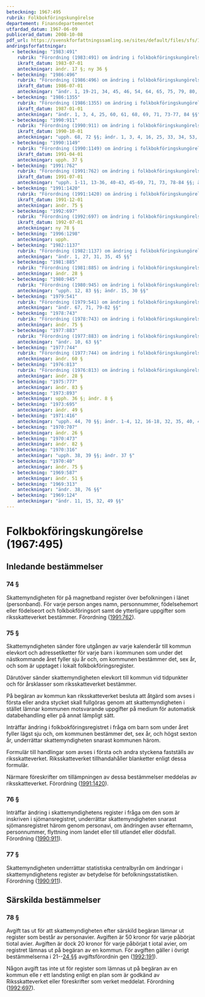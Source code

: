 ```yaml
---
beteckning: 1967:495
rubrik: Folkbokföringskungörelse
departement: Finansdepartementet
utfardad_datum: 1967-06-09
publicerad_datum: 2008-10-08
pdf_url: https://svenskforfattningssamling.se/sites/default/files/sfs/1967-06/SFS1967-495.pdf
andringsforfattningar:
  - beteckning: "1983:491"
    rubrik: "Förordning (1983:491) om ändring i folkbokföringskungörelsen (1967:495)"
    ikraft_datum: 1983-07-01
    anteckningar: ändr. 17 §; ny 36 §
  - beteckning: "1986:496"
    rubrik: "Förordning (1986:496) om ändring i folkbokföringskungörelsen (1967:495)"
    ikraft_datum: 1986-07-01
    anteckningar: "ändr. 1, 19-21, 34, 45, 46, 54, 64, 65, 75, 79, 80, 84 §§; ny 83 §"
  - beteckning: "1986:1355"
    rubrik: "Förordning (1986:1355) om ändring i folkbokföringskungörelsen (1967:495)"
    ikraft_datum: 1987-01-01
    anteckningar: "ändr. 1, 3, 4, 25, 60, 61, 68, 69, 71, 73-77, 84 §§"
  - beteckning: "1990:911"
    rubrik: "Förordning (1990:911) om ändring i folkbokföringskungörelsen (1967:495)"
    ikraft_datum: 1990-10-01
    anteckningar: "upph. 68, 72 §§; ändr. 1, 3, 4, 16, 25, 33, 34, 53, 54, 56, 58-61, 63-66, 69, 71, 73-77, 82-84 §§"
  - beteckning: "1990:1149"
    rubrik: "Förordning (1990:1149) om ändring i folkbokföringskungörelsen (1967:495)"
    ikraft_datum: 1991-04-01
    anteckningar: upph. 37 §
  - beteckning: "1991:762"
    rubrik: "Förordning (1991:762) om ändring i folkbokföringskungörelsen (1967:495)"
    ikraft_datum: 1991-07-01
    anteckningar: "upph. 1-11, 13-36, 40-43, 45-69, 71, 73, 78-84 §§; ändr. 74 §"
  - beteckning: "1991:1420"
    rubrik: "Förordning (1991:1420) om ändring i folkbokföringskungörelsen (1967:495)"
    ikraft_datum: 1991-12-01
    anteckningar: ändr. 75 §
  - beteckning: "1992:697"
    rubrik: "Förordning (1992:697) om ändring i folkbokföringskungörelsen (1967:495)"
    ikraft_datum: 1992-07-01
    anteckningar: ny 78 §
  - beteckning: "1996:1298"
    anteckningar: upph.
  - beteckning: "1982:1137"
    rubrik: "Förordning (1982:1137) om ändring i folkbokföringskungörelsen (1967:495)"
    anteckningar: "ändr. 1, 27, 31, 35, 45 §§"
  - beteckning: "1981:885"
    rubrik: "Förordning (1981:885) om ändring i folkbokföringskungörelsen (1967:495)"
    anteckningar: ändr. 28 §
  - beteckning: "1980:945"
    rubrik: "Förordning (1980:945) om ändring i folkbokföringskungörelsen (1967:495)"
    anteckningar: "upph. 12, 83 §§; ändr. 15, 30 §§"
  - beteckning: "1979:541"
    rubrik: "Förordning (1979:541) om ändring i folkbokföringskungörelsen (1967:495)"
    anteckningar: "ändr. 67, 71, 79-82 §§"
  - beteckning: "1978:743"
    rubrik: "Förordning (1978:743) om ändring i folkbokföringskungörelsen (1967:495)"
    anteckningar: ändr. 75 §
  - beteckning: "1977:883"
    rubrik: "Förordning (1977:883) om ändring i folkbokföringskungörelsen (1967:495)"
    anteckningar: "ändr. 10, 63 §§"
  - beteckning: "1977:744"
    rubrik: "Förordning (1977:744) om ändring i folkbokföringskungörelsen (1967:495)"
    anteckningar: ändr. 60 §
  - beteckning: "1976:813"
    rubrik: "Förordning (1976:813) om ändring i folkbokföringskungörelsen (1967:495)"
    anteckningar: ändr. 28 §
  - beteckning: "1975:777"
    anteckningar: ändr. 83 §
  - beteckning: "1973:893"
    anteckningar: upph. 36 §; ändr. 8 §
  - beteckning: "1973:695"
    anteckningar: ändr. 49 §
  - beteckning: "1971:416"
    anteckningar: "upph. 44, 70 §§; ändr. 1-4, 12, 16-18, 32, 35, 40, 42, 46, 51, 53, 56-59, 67, 71-75, 79-82 §§; ny 84 §"
  - beteckning: "1970:707"
    anteckningar: ändr. 26 §
  - beteckning: "1970:473"
    anteckningar: ändr. 82 §
  - beteckning: "1970:316"
    anteckningar: "upph. 38, 39 §§; ändr. 37 §"
  - beteckning: "1970:40"
    anteckningar: ändr. 75 §
  - beteckning: "1969:587"
    anteckningar: ändr. 51 §
  - beteckning: "1969:313"
    anteckningar: "ändr. 38, 76 §§"
  - beteckning: "1969:124"
    anteckningar: "ändr. 11, 15, 32, 49 §§"
---
```


# Folkbokföringskungörelse (1967:495)

## Inledande bestämmelser

### 74 §

Skattemyndigheten för på magnetband register över befolkningen i länet (personband). För varje person anges namn, personnummer, födelsehemort eller födelseort och folkbokföringsort samt de ytterligare uppgifter som riksskatteverket bestämmer. Förordning ([1991:762](https://selex.se/eli/sfs/1991/762)).

### 75 §

Skattemyndigheten sänder före utgången av varje kalenderår till kommun elevkort och adressetiketter för varje barn i kommunen som under det nästkommande året fyller sju år och, om kommunen bestämmer det, sex år, och som är upptaget i lokalt folkbokföringsregister.

Därutöver sänder skattemyndigheten elevkort till kommun vid tidpunkter och för årsklasser som riksskatteverket bestämmer.

På begäran av kommun kan riksskatteverket besluta att åtgärd som avses i första eller andra stycket skall fullgöras genom att skattemyndigheten i stället lämnar kommunen motsvarande uppgifter på medium för automatisk databehandling eller på annat lämpligt sätt.

Inträffar ändring i folkbokföringsregistret i fråga om barn som under året fyller lägst sju och, om kommunen bestämmer det, sex år, och högst sexton år, underrättar skattemyndigheten snarast kommunen härom.

Formulär till handlingar som avses i första och andra styckena fastställs av riksskatteverket. Riksskatteverket tillhandahåller blanketter enligt dessa formulär.

Närmare föreskrifter om tillämpningen av dessa bestämmelser meddelas av riksskatteverket. Förordning ([1991:1420](https://selex.se/eli/sfs/1991/1420)).

### 76 §

Inträffar ändring i skattemyndighetens register i fråga om den som är inskriven i sjömansregistret, underrättar skattemyndigheten snarast sjömansregistret härom genom personavi, om ändringen avser efternamn, personnummer, flyttning inom landet eller till utlandet eller dödsfall. Förordning ([1990:911](https://selex.se/eli/sfs/1990/911)).

### 77 §

Skattemyndigheten underrättar statistiska centralbyrån om ändringar i skattemyndighetens register av betydelse för befolkningsstatistiken. Förordning ([1990:911](https://selex.se/eli/sfs/1990/911)).

## Särskilda bestämmelser

### 78 §

Avgift tas ut för att skattemyndigheten efter särskild begäran lämnar ut register som består av personavier. Avgiften är 50 kronor för varje påbörjat tiotal avier. Avgiften är dock 20 kronor för varje påbörjat t iotal avier, om registret lämnas ut på begäran av en kommun. För avgiften gäller i övrigt bestämmelserna i 21--[24 §](#24)§ avgiftsförordnin gen ([1992:191](https://selex.se/eli/sfs/1992/191)).

Någon avgift tas inte ut för register som lämnas ut på begäran av en kommun elle r ett landsting enligt en plan som är godkänd av Riksskatteverket eller föreskrifter som verket meddelat. Förordning ([1992:697](https://selex.se/eli/sfs/1992/697)).